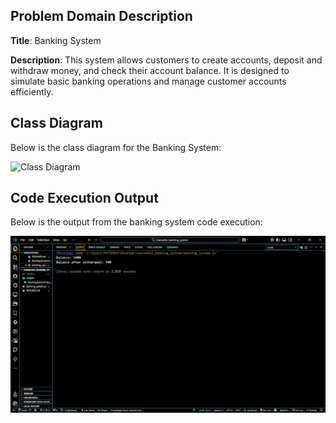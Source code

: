 ## Problem Domain Description

**Title**: Banking System

**Description**: This system allows customers to create accounts, deposit and withdraw money, and check their account balance. It is designed to simulate basic banking operations and manage customer accounts efficiently.

## Class Diagram
Below is the class diagram for the Banking System:

![Class Diagram](images/)



## Code Execution Output
Below is the output from the banking system code execution:

![Output Screenshot](images/system_output.png)
